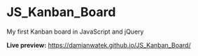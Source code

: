 # JS_Kanban_Board

My first Kanban board in JavaScript and jQuery

**Live preview:** https://damianwatek.github.io/JS_Kanban_Board/
